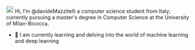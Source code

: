 <img src= "https://user-images.githubusercontent.com/75170536/156407660-cacd9f4d-74f0-4ddc-9a85-e6e17d38f6a1.gif" width=20 height=20> Hi, I’m @davideMazzitelli a computer science student from Italy; currently pursuing a master's degree in Computer Science at the University of Milan-Bicocca.

- 🌱 I am currently learning and delving into the world of machine learning and deep learning

